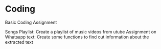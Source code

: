 # Coding
Basic Coding Assignment

Songs Playlist:
Create a playlist of music videos from utube
Assignment on Whatsapp text:
Create some functions to find out information about the extracted text
